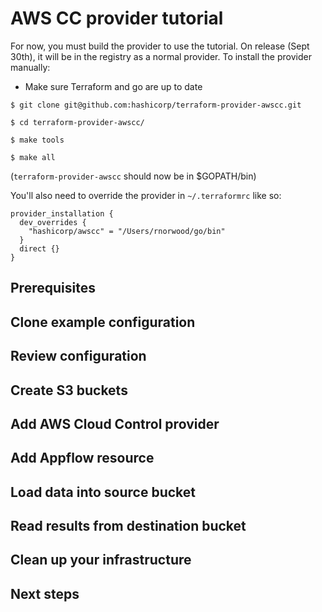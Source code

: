# AWS CC provider tutorial

For now, you must build the provider to use the tutorial. On release (Sept
30th), it will be in the registry as a normal provider. To install the provider
manually:

- Make sure Terraform and go are up to date

```
$ git clone git@github.com:hashicorp/terraform-provider-awscc.git
```

```
$ cd terraform-provider-awscc/
```

```
$ make tools
```

```
$ make all
```

(`terraform-provider-awscc` should now be in $GOPATH/bin)

You'll also need to override the provider in `~/.terraformrc` like so:

```
provider_installation {
  dev_overrides {
    "hashicorp/awscc" = "/Users/rnorwood/go/bin"
  }
  direct {}
}
```

## Prerequisites

## Clone example configuration

## Review configuration

## Create S3 buckets

## Add AWS Cloud Control provider

## Add Appflow resource

## Load data into source bucket

## Read results from destination bucket

## Clean up your infrastructure

## Next steps
